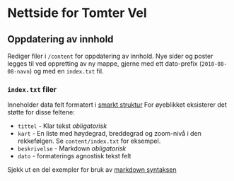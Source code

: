 # Nettside for Tomter Vel

## Oppdatering av innhold

Rediger filer i `/content` for oppdatering av innhold.
Nye sider og poster legges til ved oppretting av ny mappe, gjerne med ett dato-prefix (`2018-08-08-navn`) og med en `index.txt` fil.

### `index.txt` filer

Inneholder data felt formatert i [smarkt struktur](https://github.com/jondashkyle/smarkt)
For øyeblikket eksisterer det støtte for disse feltene:
* `tittel` - Klar tekst  _obligatorisk_
* `kart` - En liste med høydegrad, breddegrad og zoom-nivå i den rekkefølgen. Se `content/index.txt` for eksempel.
* `beskrivelse` - Markdown _obligatorisk_
* `dato` - formaterings agnostisk tekst felt

Sjekk ut en del exempler for bruk av [markdown syntaksen](https://ungoldman.github.io/style.css/guide.html)
